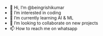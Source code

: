 - 👋 Hi, I’m @beingrishikumar
- 👀 I’m interested in coding
- 🌱 I’m currently learning AI & ML
- 💞️ I’m looking to collaborate on new projects 
- 📫 How to reach me on whatsapp

<!---
beingrishikumar/beingrishikumar is a ✨ special ✨ repository because its `README.md` (this file) appears on your GitHub profile.
You can click the Preview link to take a look at your changes.
--->
